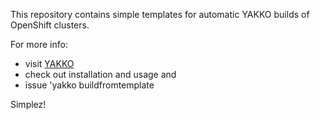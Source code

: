 This repository contains simple templates for automatic YAKKO builds of OpenShift clusters.

For more info: 
- visit [YAKKO](https://github.com/ozchamo/YAKKO)
- check out installation and usage and
- issue 'yakko buildfromtemplate <raw-file-of-template-in-this-repo>

Simplez!
